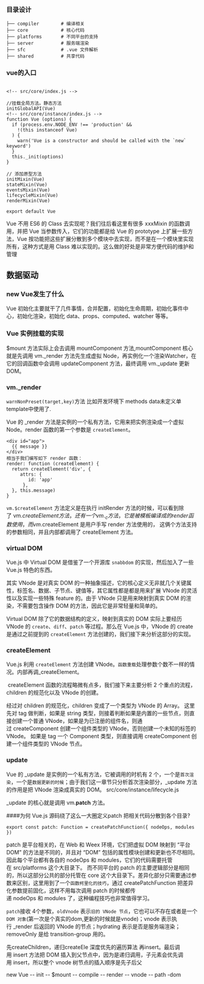 ### 目录设计
```
├── compiler        # 编译相关 
├── core            # 核心代码 
├── platforms       # 不同平台的支持
├── server          # 服务端渲染
├── sfc             # .vue 文件解析
├── shared          # 共享代码
```

### vue的入口
```

<!-- src/core/index.js -->

//挂载全局方法。静态方法
initGlobalAPI(Vue)
<!-- src/core/instance/index.js -->
function Vue (options) {
  if (process.env.NODE_ENV !== 'production' &&
    !(this instanceof Vue)
  ) {
    warn('Vue is a constructor and should be called with the `new` keyword')
  }
  this._init(options)
}

// 添加原型方法
initMixin(Vue) 
stateMixin(Vue)
eventsMixin(Vue)
lifecycleMixin(Vue)
renderMixin(Vue)

export default Vue
```

Vue 不用 ES6 的 Class 去实现呢？我们往后看这里有很多 xxxMixin 的函数调用，并把 Vue 当参数传入，它们的功能都是给 Vue 的 prototype 上扩展一些方法，Vue 按功能把这些扩展分散到多个模块中去实现，而不是在一个模块里实现所有，这种方式是用 Class 难以实现的。这么做的好处是非常方便代码的维护和管理

## 数据驱动

### new Vue发生了什么
Vue 初始化主要就干了几件事情，合并配置，初始化生命周期，初始化事件中心，初始化渲染，初始化 data、props、computed、watcher 等等。
### Vue 实例挂载的实现

$mount 方法实际上会去调用 mountComponent 方法,mountComponent 核心就是先调用 vm._render 方法先生成虚拟 Node，再实例化一个渲染Watcher，在它的回调函数中会调用 updateComponent 方法，最终调用 vm._update 更新 DOM。

### vm._render

`warnNonPreset(target,key)`方法 比如开发环境下 methods data未定义单template中使用了.

Vue 的 _render 方法是实例的一个私有方法，它用来把实例渲染成一个虚拟 Node。render 函数的第一个参数是 `createElement`。

```
<div id="app">
  {{ message }}
</div>
相当于我们编写如下 render 函数：
render: function (createElement) {
  return createElement('div', {
     attrs: {
        id: 'app'
      },
  }, this.message)
}

```

`vm.$createElement` 方法定义是在执行 initRender 方法的时候，可以看到除了 vm.$createElement 方法，还有一个 vm._c 方法，它是被模板编译成的 render 函数使用，而 vm.$createElement 是用户手写 render 方法使用的， 这俩个方法支持的参数相同，并且内部都调用了 createElement 方法。

### virtual DOM

Vue.js 中 Virtual DOM 是借鉴了一个开源库 `snabbdom` 的实现，然后加入了一些 Vue.js 特色的东西。

其实 VNode 是对真实 DOM 的一种抽象描述，它的核心定义无非就几个关键属性，标签名、数据、子节点、键值等，其它属性都是都是用来扩展 VNode 的灵活性以及实现一些特殊 feature 的。由于 VNode 只是用来映射到真实 DOM 的渲染，不需要包含操作 DOM 的方法，因此它是非常轻量和简单的。

Virtual DOM 除了它的数据结构的定义，映射到真实的 DOM 实际上要经历 VNode 的 `create`、`diff`、`patch` 等过程。那么在 Vue.js 中，VNode 的 create 是通过之前提到的 `createElement` 方法创建的，我们接下来分析这部分的实现。

### createElement
Vue.js 利用 `createElement` 方法创建 VNode。`函数重载`处理参数个数不一样的情况。内部再调_createElement。


 createElement 函数的流程略微有点多，我们接下来主要分析 2 个重点的流程，children 的规范化以及 VNode 的创建。


经过对 children 的规范化，children 变成了一个类型为 VNode 的 Array。
这里先对 tag 做判断，如果是 string 类型，则接着判断如果是内置的一些节点，则直接创建一个普通 VNode，如果是为已注册的组件名，则通过 createComponent 创建一个组件类型的 VNode，否则创建一个未知的标签的 VNode。 如果是 tag 一个 Component 类型，则直接调用 createComponent 创建一个组件类型的 VNode 节点。

### update


Vue 的 _update 是实例的一个私有方法，它被调用的时机有 2 个，一个是`首次渲染`，一个是`数据更新的时候`；由于我们这一章节只分析首次渲染部分，_update 方法的作用是把 VNode 渲染成真实的 DOM。 src/core/instance/lifecycle.js


_update 的核心就是调用 vm.__patch__ 方法。

####为何 Vue.js 源码绕了这么一大圈定义patch 把相关代码分散到各个目录?
```
export const patch: Function = createPatchFunction({ nodeOps, modules })

```
patch 是平台相关的，在 Web 和 Weex 环境，它们把虚拟 DOM 映射到 “平台 DOM” 的方法是不同的，并且对 “DOM” 包括的属性模块创建和更新也不尽相同。因此每个平台都有各自的 nodeOps 和 modules，它们的代码需要托管在 src/platforms 这个大目录下。
而不同平台的 patch 的主要逻辑部分是相同的，所以这部分公共的部分托管在 core 这个大目录下。差异化部分只需要通过参数来区别，这里用到了一个`函数柯里化的技巧`，通过 createPatchFunction 把差异化参数提前固化，这样不用每次调用 patch 的时候都传递 nodeOps 和 modules 了，这种编程技巧也非常值得学习。


`patch`接收 4个参数，`oldVnode` 表示`旧的 VNode 节点`，它也可以不存在或者是一个 `DOM 对象`(第一次是个真实的dom,更新的时候就是vnode)；vnode 表示执行 _render 后返回的 VNode 的节点；hydrating 表示是否是服务端渲染；removeOnly 是给 transition-group 用的。

先createChildren，递归createEle  深度优先的遍历算法 再insert。最后调用 insert 方法把 DOM 插入到父节点中，因为是递归调用，子元素会优先调用 insert，所以整个 vnode 树节点的插入顺序是先子后父

new Vue -- init -- $mount -- compile -- render -- vnode -- path -dom